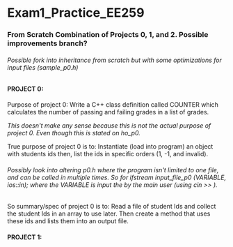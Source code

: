 # Exam1_Practice_EE259
### From Scratch Combination of Projects 0, 1, and 2. Possible improvements branch?

###### Possible fork into inheritance from scratch but with some optimizations for input files (sample_p0.h)

#### PROJECT 0:

Purpose of project 0:
	Write a C++ class definition called COUNTER which calculates the number of passing and failing grades in a list of grades.

*This doesn't make any sense because this is not the actual purpose of project 0. Even though this is stated on ho_p0.*

True purpose of project 0 is to:
	Instantiate (load into program) an object with students ids then,
	list the ids in specific orders (1, -1, and invalid).

###### Possibly look into altering p0.h where the program isn't limited to one file, and can be called in multiple times. So for ifstream input_file_p0 (VARIABLE, ios::in); where the VARIABLE is input the by the main user (using cin >> ).

So summary/spec of project 0 is to:
	Read a file of student Ids and collect the student Ids in an array to use later.
	Then create a method that uses these ids and lists them into an output file.

#### PROJECT 1:

